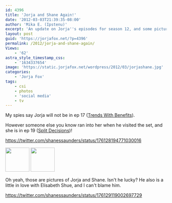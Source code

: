 ```yaml
---
id: 4396
title: 'Jorja and Shane Again!'
date: '2012-03-03T21:39:35-08:00'
author: 'Mika E. (Ipstenu)'
excerpt: 'An update on Jorja''s episodes for season 12, and some pictures!'
layout: post
guid: 'https://jorjafox.net/?p=4396'
permalink: /2012/jorja-and-shane-again/
Views:
    - '62'
astra_style_timestamp_css:
    - '1634337654'
image: 'https://static.jorjafox.net/wordpress/2012/03/jorjashane.jpg'
categories:
    - 'Jorja Fox'
tags:
    - csi
    - photos
    - 'social media'
    - tv
---
```


My spies say Jorja will not be in ep 17 (<a title="Trends With Benefits" href="https://jorjafox.net/wiki/Trends_With_Benefits">Trends With Benefits</a>).

However someone else you know ran into her when he visited the set, and she is in ep 19 (<a title="Split Decisions" href="https://jorjafox.net/wiki/Split_Decisions">Split Decisions</a>)!

https://twitter.com/shanessaunders/status/176128194771030016

<a href="https://jorjafox.net/gallery/tv/csi/pub/s12/candid/1219-shane01.jpg"><img title="Shane and Jorja" src="https://jorjafox.net/gallery/cache/tv/csi/pub/s12/candid/1219-shane01_200_cw200_ch200_thumb.jpg" alt="" width="75" height="75" /></a> <a href="https://jorjafox.net/gallery/tv/csi/pub/s12/candid/1219-shane02.jpg"><img title="Shane and Jorja" src="https://jorjafox.net/gallery/cache/tv/csi/pub/s12/candid/1219-shane02_200_cw200_ch200_thumb.jpg" alt="" width="75" height="75" /></a>

Oh yeah, those are pictures of Jorja and Shane. Isn't he lucky? He also is a little in love with Elisabeth Shue, and I can't blame him.

https://twitter.com/shanessaunders/status/176129119002697729